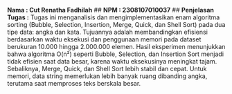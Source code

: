 **Nama : Cut Renatha Fadhilah** ##
**NPM : 2308107010037** ##
**Penjelasan Tugas :** Tugas ini menganalisis dan mengimplementasikan enam algoritma sorting (Bubble, Selection, Insertion, Merge, Quick, dan Shell Sort) pada dua tipe data: angka dan kata. Tujuannya adalah membandingkan efisiensi berdasarkan waktu eksekusi dan penggunaan memori pada dataset berukuran 10.000 hingga 2.000.000 elemen. Hasil eksperimen menunjukkan bahwa algoritma O(n²) seperti Bubble, Selection, dan Insertion Sort menjadi tidak efisien saat data besar, karena waktu eksekusinya meningkat tajam. Sebaliknya, Merge, Quick, dan Shell Sort lebih stabil dan cepat. Untuk memori, data string memerlukan lebih banyak ruang dibanding angka, terutama saat memproses teks berskala besar.

